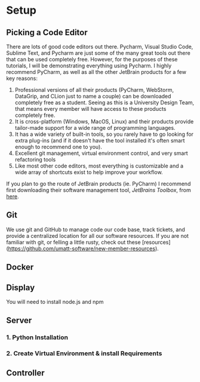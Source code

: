 # Setup

## Picking a Code Editor

There are lots of good code editors out there. Pycharm, Visual Studio Code, Sublime Text, and Pycharm are just some of
the many great tools out there that can be used completely free. However, for the purposes of these tutorials, I will
be demonstrating everything using Pycharm. I highly recommend PyCharm, as well as all the other JetBrain products for
a few key reasons:

1. Professional versions of all their products (PyCharm, WebStorm, DataGrip, and CLion just to name a couple) can be
downloaded completely free as a student. Seeing as this is a University Design Team, that means every member will have
access to these products completely free.
2. It is cross-platform (Windows, MacOS, Linux) and their products provide tailor-made support for a wide range of
programming languages.
3. It has a wide variety of built-in tools, so you rarely have to go looking for extra plug-ins (and if it doesn't have
the tool installed it's often smart enough to recommend one to you).
4. Excellent git management, virtual environment control, and very smart refactoring tools
5. Like most other code editors, most everything is customizable and a wide array of shortcuts exist to help improve
your workflow.

If you plan to go the route of JetBrain products (ie. PyCharm) I recommend first downloading their software management
tool, _JetBrains Toolbox_, from [here](https://www.jetbrains.com/lp/toolbox/).

## Git

We use git and GitHub to manage code our code base, track tickets, and provide a centralized location for all our
software resources. If you are not familiar with git, or felling a little rusty, check out these [resources]
(https://github.com/umatt-software/new-member-resources).

## Docker



## Display

You will need to install node.js and npm

## Server

### 1. Python Installation

### 2. Create Virtual Environment & install Requirements

## Controller
